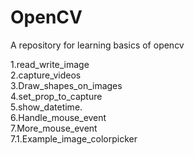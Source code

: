 # OpenCV
A repository for learning basics of opencv
<br/>

1.read_write_image</br>
2.capture_videos</br>
3.Draw_shapes_on_images</br>
4.set_prop_to_capture	</br>
5.show_datetime.</br>
6.Handle_mouse_event</br>
7.More_mouse_event	</br>
7.1.Example_image_colorpicker</br>
